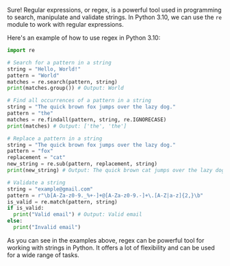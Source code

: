 Sure! Regular expressions, or regex, is a powerful tool used in programming to search, manipulate and validate strings. In Python 3.10, we can use the `re` module to work with regular expressions.

Here's an example of how to use regex in Python 3.10:

```python
import re

# Search for a pattern in a string
string = "Hello, World!"
pattern = "World"
matches = re.search(pattern, string)
print(matches.group()) # Output: World

# Find all occurrences of a pattern in a string
string = "The quick brown fox jumps over the lazy dog."
pattern = "the"
matches = re.findall(pattern, string, re.IGNORECASE)
print(matches) # Output: ['the', 'the']

# Replace a pattern in a string
string = "The quick brown fox jumps over the lazy dog."
pattern = "fox"
replacement = "cat"
new_string = re.sub(pattern, replacement, string)
print(new_string) # Output: The quick brown cat jumps over the lazy dog.

# Validate a string
string = "example@gmail.com"
pattern = r"\b[A-Za-z0-9._%+-]+@[A-Za-z0-9.-]+\.[A-Z|a-z]{2,}\b"
is_valid = re.match(pattern, string)
if is_valid:
  print("Valid email") # Output: Valid email
else:
  print("Invalid email")
```

As you can see in the examples above, regex can be powerful tool for working with strings in Python. It offers a lot of flexibility and can be used for a wide range of tasks.